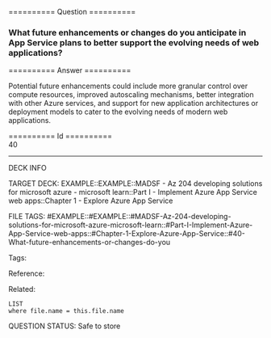 ========== Question ==========  

### What future enhancements or changes do you anticipate in App Service plans to better support the evolving needs of web applications?  

========== Answer ==========  

Potential future enhancements could include more granular control over compute
resources, improved autoscaling mechanisms, better integration with other Azure
services, and support for new application architectures or deployment models to
cater to the evolving needs of modern web applications.

========== Id ==========  
40

---

DECK INFO

TARGET DECK: EXAMPLE::EXAMPLE::MADSF - Az 204 developing solutions for microsoft azure - microsoft learn::Part I - Implement Azure App Service web apps::Chapter 1 - Explore Azure App Service

FILE TAGS: #EXAMPLE::#EXAMPLE::#MADSF-Az-204-developing-solutions-for-microsoft-azure-microsoft-learn::#Part-I-Implement-Azure-App-Service-web-apps::#Chapter-1-Explore-Azure-App-Service::#40-What-future-enhancements-or-changes-do-you

Tags:

Reference:

Related:

```dataview
LIST
where file.name = this.file.name
```
QUESTION STATUS: Safe to store
